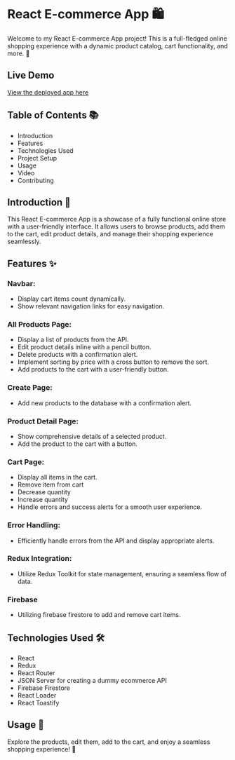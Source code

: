 # React E-commerce App 🛍️

Welcome to my React E-commerce App project! This is a full-fledged online shopping experience with a dynamic product catalog, cart functionality, and more. 🚀


## Live Demo
[View the deployed app here](https://rocky9989.github.io/E-Commerce-App/)

## Table of Contents 📚

- Introduction
- Features
- Technologies Used
- Project Setup
- Usage
- Video
- Contributing

## Introduction 🌟

This React E-commerce App is a showcase of a fully functional online store with a user-friendly interface. It allows users to browse products, add them to the cart, edit product details, and manage their shopping experience seamlessly.

## Features ✨

### Navbar:

- Display cart items count dynamically.
- Show relevant navigation links for easy navigation.

### All Products Page:

- Display a list of products from the API.
- Edit product details inline with a pencil button.
- Delete products with a confirmation alert.
- Implement sorting by price with a cross button to remove the sort.
- Add products to the cart with a user-friendly button.

### Create Page:

- Add new products to the database with a confirmation alert.

### Product Detail Page:

- Show comprehensive details of a selected product.
- Add the product to the cart with a button.

### Cart Page:

- Display all items in the cart.
- Remove item from cart
- Decrease quantity
- Increase quantity
- Handle errors and success alerts for a smooth user experience.

### Error Handling:

- Efficiently handle errors from the API and display appropriate alerts.

### Redux Integration:

- Utilize Redux Toolkit for state management, ensuring a seamless flow of data.

### Firebase

- Utilizing firebase firestore to add and remove cart items.

## Technologies Used 🛠️

- React
- Redux
- React Router
- JSON Server for creating a dummy ecommerce API
- Firebase Firestore
- React Loader
- React Toastify

## Usage 🚀

Explore the products, edit them, add to the cart, and enjoy a seamless shopping experience! 🛒
